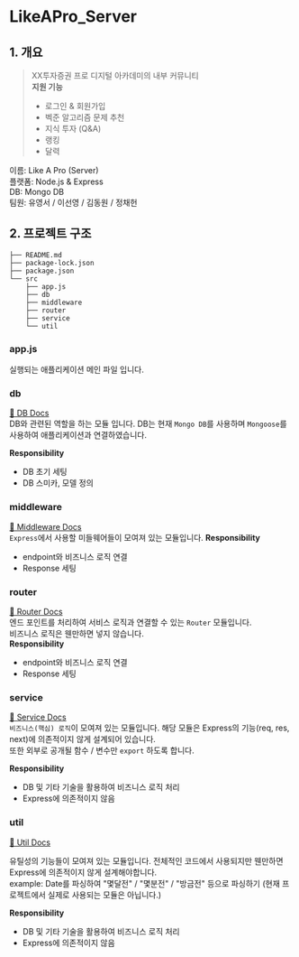 # LikeAPro_Server

## 1. 개요

> XX투자증권 프로 디지털 아카데미의 내부 커뮤니티  
> **지원 기능**
>
> -   로그인 & 회원가입
> -   벡준 알고리즘 문제 추천
> -   지식 투자 (Q&A)
> -   랭킹
> -   달력

이름: Like A Pro (Server)  
플랫폼: Node.js & Express  
DB: Mongo DB   
팀원: 유영서 / 이선영 / 김동원 / 정채헌

## 2. 프로젝트 구조

```
├── README.md
├── package-lock.json
├── package.json
└── src
    ├── app.js
    ├── db
    ├── middleware
    ├── router
    ├── service
    └── util
```

### app.js

실행되는 애플리케이션 메인 파일 입니다.

### db

[📒 DB Docs](./src/db/README.md)  
DB와 관련된 역할을 하는 모듈 입니다. DB는 현재 `Mongo DB`를 사용하며 `Mongoose`를 사용하여 애플리케이션과 연결하였습니다.

**Responsibility**

-   DB 초기 세팅
-   DB 스미카, 모델 정의

### middleware

[📒 Middleware Docs](./src/middleware/README.md)  
`Express`에서 사용할 미들웨어들이 모여져 있는 모듈입니다.
**Responsibility**

-   endpoint와 비즈니스 로직 연결
-   Response 세팅

### router

[📒 Router Docs](./src/router/README.md)  
엔드 포인트를 처리하여 서비스 로직과 연결할 수 있는 `Router` 모듈입니다.  
비즈니스 로직은 웬만하면 넣지 않습니다.  
**Responsibility**

-   endpoint와 비즈니스 로직 연결
-   Response 세팅

### service

[📒 Service Docs](./src/service/README.md)   
`비즈니스(핵심) 로직`이 모여져 있는 모듈입니다. 해당 모듈은 Express의 기능(req, res, next)에 의존적이지 않게 설계되어 있습니다.  
또한 외부로 공개될 함수 / 변수만 `export` 하도록 합니다.

**Responsibility**

-   DB 및 기타 기술을 활용하여 비즈니스 로직 처리
-   Express에 의존적이지 않음

### util

[📒 Util Docs](./src/util/README.md)

유틸성의 기능들이 모여져 있는 모듈입니다. 전체적인 코드에서 사용되지만 웬만하면 Express에 의존적이지 않게 설계해야합니다.  
example: Date를 파싱하여 "몇달전" / "몇분전" / "방금전" 등으로 파싱하기 (현재 프로젝트에서 실제로 사용되는 모듈은 아닙니다.)

**Responsibility**

-   DB 및 기타 기술을 활용하여 비즈니스 로직 처리
-   Express에 의존적이지 않음
